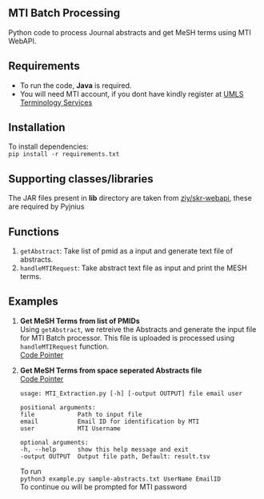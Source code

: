 MTI Batch Processing
---
Python code to process Journal abstracts and get MeSH terms using MTI WebAPI.   

## Requirements
* To run the code, **Java** is required.  
* You will need MTI account, if you dont have kindly register at [UMLS Terminology Services](https://uts.nlm.nih.gov//license.html)

## Installation
To install dependencies:  
`pip install -r requirements.txt`

## Supporting classes/libraries
The JAR files present in **lib** directory are taken from [ziy/skr-webapi](https://github.com/ziy/skr-webapi/), these are required by Pyjnius

## Functions
1. `getAbstract`: Take list of pmid as a input and generate text file of abstracts.
2. `handleMTIRequest`: Take abstract text file as input and print the MESH terms.  

## Examples

1. **Get MeSH Terms from list of PMIDs**  
    Using `getAbstract`, we retreive the Abstracts and generate the input file for MTI Batch processor. This file is uploaded is processed using `handleMTIRequest` function.  
    [Code Pointer](./main.py#L73)

2. **Get MeSH Terms from space seperated Abstracts file**     
    [Code Pointer](./example.py)  
    
    ```
    usage: MTI_Extraction.py [-h] [-output OUTPUT] file email user

    positional arguments:
    file            Path to input file
    email           Email ID for identification by MTI
    user            MTI Username

    optional arguments:
    -h, --help      show this help message and exit
    -output OUTPUT  Output file path, Default: result.tsv
    ```

    To run  
    `python3 example.py sample-abstracts.txt UserName EmailID`  
    To continue ou will be prompted for MTI password